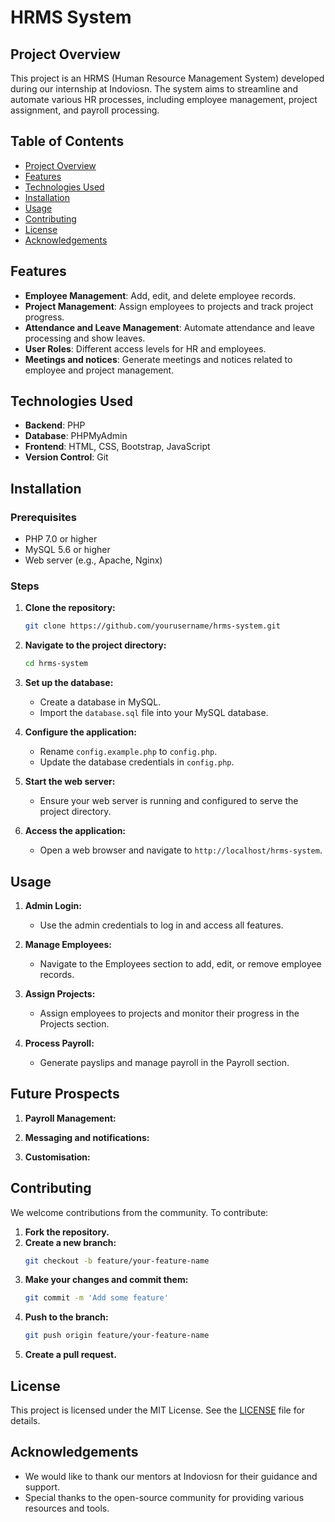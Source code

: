 # HRMS System

## Project Overview

This project is an HRMS (Human Resource Management System) developed during our internship at Indoviosn. The system aims to streamline and automate various HR processes, including employee management, project assignment, and payroll processing.

## Table of Contents

- [Project Overview](#project-overview)
- [Features](#features)
- [Technologies Used](#technologies-used)
- [Installation](#installation)
- [Usage](#usage)
- [Contributing](#contributing)
- [License](#license)
- [Acknowledgements](#acknowledgements)

## Features

- **Employee Management**: Add, edit, and delete employee records.
- **Project Management**: Assign employees to projects and track project progress.
- **Attendance and Leave Management**: Automate attendance and leave processing and show leaves.
- **User Roles**: Different access levels for HR and employees.
- **Meetings and notices**: Generate meetings and notices related to employee and project management.

## Technologies Used

- **Backend**: PHP
- **Database**: PHPMyAdmin
- **Frontend**: HTML, CSS, Bootstrap, JavaScript
- **Version Control**: Git

## Installation

### Prerequisites

- PHP 7.0 or higher
- MySQL 5.6 or higher
- Web server (e.g., Apache, Nginx)

### Steps

1. **Clone the repository:**
    ```sh
    git clone https://github.com/yourusername/hrms-system.git
    ```

2. **Navigate to the project directory:**
    ```sh
    cd hrms-system
    ```

3. **Set up the database:**
    - Create a database in MySQL.
    - Import the `database.sql` file into your MySQL database.

4. **Configure the application:**
    - Rename `config.example.php` to `config.php`.
    - Update the database credentials in `config.php`.

5. **Start the web server:**
    - Ensure your web server is running and configured to serve the project directory.

6. **Access the application:**
    - Open a web browser and navigate to `http://localhost/hrms-system`.

## Usage

1. **Admin Login:**
    - Use the admin credentials to log in and access all features.

2. **Manage Employees:**
    - Navigate to the Employees section to add, edit, or remove employee records.

3. **Assign Projects:**
    - Assign employees to projects and monitor their progress in the Projects section.

4. **Process Payroll:**
    - Generate payslips and manage payroll in the Payroll section.
  
## Future Prospects

1. **Payroll Management:**

2. **Messaging and notifications:**

3. **Customisation:**

## Contributing

We welcome contributions from the community. To contribute:

1. **Fork the repository.**
2. **Create a new branch:**
    ```sh
    git checkout -b feature/your-feature-name
    ```
3. **Make your changes and commit them:**
    ```sh
    git commit -m 'Add some feature'
    ```
4. **Push to the branch:**
    ```sh
    git push origin feature/your-feature-name
    ```
5. **Create a pull request.**

## License

This project is licensed under the MIT License. See the [LICENSE](LICENSE) file for details.

## Acknowledgements

- We would like to thank our mentors at Indoviosn for their guidance and support.
- Special thanks to the open-source community for providing various resources and tools.

